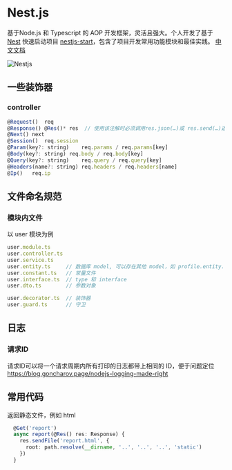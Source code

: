 # Nest.js

基于Node.js 和 Typescript 的 AOP 开发框架，灵活且强大。个人开发了基于 [Nest](https://github.com/nestjs/nest) 快速启动项目 [nestjs-start](https://github.com/Houserqu/nestjs-start)，包含了项目开发常用功能模块和最佳实践。
[中文文档](https://docs.nestjs.cn/)

![Nestjs](http://qiniu.houserqu.com/Nestjs.png)

## 一些装饰器

### controller

```jsx
@Request()  req
@Response() @Res()*	res  // 使用该注解时必须调用res.json(…)或 res.send(…)返回响应
@Next()	next
@Session()	req.session
@Param(key?: string)	req.params / req.params[key]
@Body(key?: string)	req.body / req.body[key]
@Query(key?: string)	req.query / req.query[key]
@Headers(name?: string)	req.headers / req.headers[name]
@Ip()	req.ip
```

## 文件命名规范

### 模块内文件

以 user 模块为例

```jsx
user.module.ts
user.controller.ts
user.service.ts
user.entity.ts     // 数据库 model, 可以存在其他 model，如 profile.entity.ts
user.constant.ts   // 常量文件
user.interface.ts  // type 和 interface
user.dto.ts        // 参数对象

user.decorator.ts  // 装饰器
user.guard.ts      // 守卫
```

## 日志

### 请求ID

请求ID可以将一个请求周期内所有打印的日志都带上相同的 ID，便于问题定位
https://blog.goncharov.page/nodejs-logging-made-right

## 常用代码

返回静态文件，例如 html

```typescript
  @Get('report')
  async report(@Res() res: Response) {
    res.sendFile('report.html', {
      root: path.resolve(__dirname, '..', '..', '..', 'static')
    })
  }
```

